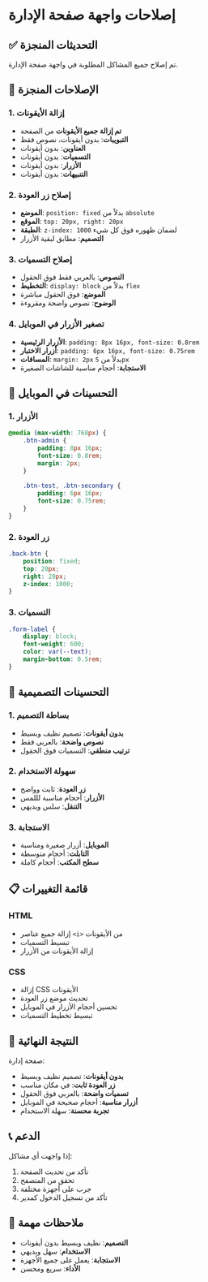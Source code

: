 # إصلاحات واجهة صفحة الإدارة

## ✅ التحديثات المنجزة

تم إصلاح جميع المشاكل المطلوبة في واجهة صفحة الإدارة.

## 🔧 الإصلاحات المنجزة

### 1. إزالة الأيقونات
- **تم إزالة جميع الأيقونات** من الصفحة
- **التبويبات**: بدون أيقونات، نصوص فقط
- **العناوين**: بدون أيقونات
- **التسميات**: بدون أيقونات
- **الأزرار**: بدون أيقونات
- **التنبيهات**: بدون أيقونات

### 2. إصلاح زر العودة
- **الموضع**: `position: fixed` بدلاً من `absolute`
- **الموقع**: `top: 20px, right: 20px`
- **الطبقة**: `z-index: 1000` لضمان ظهوره فوق كل شيء
- **التصميم**: مطابق لبقية الأزرار

### 3. إصلاح التسميات
- **النصوص**: بالعربي فقط فوق الحقول
- **التخطيط**: `display: block` بدلاً من `flex`
- **الموضع**: فوق الحقول مباشرة
- **الوضوح**: نصوص واضحة ومقروءة

### 4. تصغير الأزرار في الموبايل
- **الأزرار الرئيسية**: `padding: 8px 16px, font-size: 0.8rem`
- **أزرار الاختبار**: `padding: 6px 16px, font-size: 0.75rem`
- **المسافات**: `margin: 2px` بدلاً من `5px`
- **الاستجابة**: أحجام مناسبة للشاشات الصغيرة

## 📱 التحسينات في الموبايل

### 1. الأزرار
```css
@media (max-width: 768px) {
    .btn-admin {
        padding: 8px 16px;
        font-size: 0.8rem;
        margin: 2px;
    }
    
    .btn-test, .btn-secondary {
        padding: 6px 16px;
        font-size: 0.75rem;
    }
}
```

### 2. زر العودة
```css
.back-btn {
    position: fixed;
    top: 20px;
    right: 20px;
    z-index: 1000;
}
```

### 3. التسميات
```css
.form-label {
    display: block;
    font-weight: 600;
    color: var(--text);
    margin-bottom: 0.5rem;
}
```

## 🎨 التحسينات التصميمية

### 1. بساطة التصميم
- **بدون أيقونات**: تصميم نظيف وبسيط
- **نصوص واضحة**: بالعربي فقط
- **ترتيب منطقي**: التسميات فوق الحقول

### 2. سهولة الاستخدام
- **زر العودة**: ثابت وواضح
- **الأزرار**: أحجام مناسبة لللمس
- **التنقل**: سلس وبديهي

### 3. الاستجابة
- **الموبايل**: أزرار صغيرة ومناسبة
- **التابلت**: أحجام متوسطة
- **سطح المكتب**: أحجام كاملة

## 📋 قائمة التغييرات

### HTML
- إزالة جميع عناصر `<i>` من الأيقونات
- تبسيط التسميات
- إزالة الأيقونات من الأزرار

### CSS
- إزالة CSS الأيقونات
- تحديث موضع زر العودة
- تحسين أحجام الأزرار في الموبايل
- تبسيط تخطيط التسميات

## 🎯 النتيجة النهائية

صفحة إدارة:
- **بدون أيقونات**: تصميم نظيف وبسيط
- **زر العودة ثابت**: في مكان مناسب
- **تسميات واضحة**: بالعربي فوق الحقول
- **أزرار مناسبة**: أحجام صحيحة في الموبايل
- **تجربة محسنة**: سهلة الاستخدام

## 📞 الدعم

إذا واجهت أي مشاكل:
1. تأكد من تحديث الصفحة
2. تحقق من المتصفح
3. جرب على أجهزة مختلفة
4. تأكد من تسجيل الدخول كمدير

## 🎉 ملاحظات مهمة

- **التصميم**: نظيف وبسيط بدون أيقونات
- **الاستخدام**: سهل وبديهي
- **الاستجابة**: يعمل على جميع الأجهزة
- **الأداء**: سريع ومحسن
